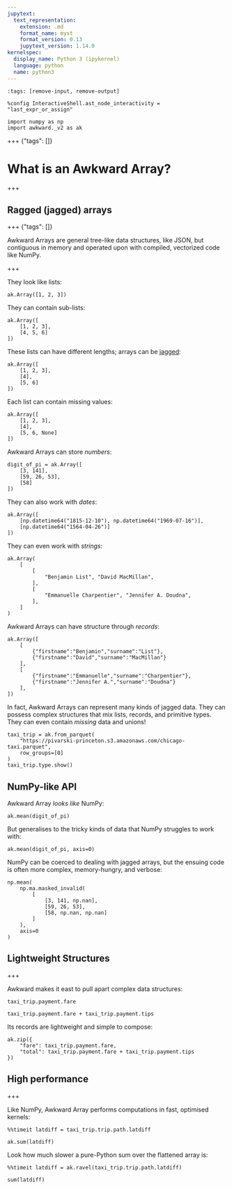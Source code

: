 ```yaml
---
jupytext:
  text_representation:
    extension: .md
    format_name: myst
    format_version: 0.13
    jupytext_version: 1.14.0
kernelspec:
  display_name: Python 3 (ipykernel)
  language: python
  name: python3
---
```


```{code-cell} ipython3
:tags: [remove-input, remove-output]

%config InteractiveShell.ast_node_interactivity = "last_expr_or_assign"

import numpy as np
import awkward._v2 as ak
```

+++ {"tags": []}

# What is an Awkward Array?

+++

## Ragged (jagged) arrays

+++ {"tags": []}

Awkward Arrays are general tree-like data structures, like JSON, but contiguous in memory and operated upon with compiled, vectorized code like NumPy.

+++

They look like lists:

```{code-cell} ipython3
ak.Array([1, 2, 3])
```

They can contain sub-lists:

```{code-cell} ipython3
ak.Array([
    [1, 2, 3],
    [4, 5, 6]
])
```

These lists can have different lengths; arrays can be [jagged](https://en.wikipedia.org/wiki/Jagged_array):

```{code-cell} ipython3
ak.Array([
    [1, 2, 3],
    [4],
    [5, 6]
])
```

Each list can contain missing values:

```{code-cell} ipython3
ak.Array([
    [1, 2, 3],
    [4],
    [5, 6, None]
])
```

Awkward Arrays can store _numbers_:

```{code-cell} ipython3
digit_of_pi = ak.Array([
    [3, 141], 
    [59, 26, 53], 
    [58]
])
```

They can also work with _dates_:

```{code-cell} ipython3
ak.Array([
    [np.datetime64("1815-12-10"), np.datetime64("1969-07-16")], 
    [np.datetime64("1564-04-26")]
])
```

They can even work with _strings_:

```{code-cell} ipython3
ak.Array(
    [
        [
            "Benjamin List", "David MacMillan",            
        ],
        [
            "Emmanuelle Charpentier", "Jennifer A. Doudna",
        ],
    ]
)
```

Awkward Arrays can have structure through _records_:

```{code-cell} ipython3
ak.Array([
    [
        {"firstname":"Benjamin","surname":"List"},
        {"firstname":"David","surname":"MacMillan"}
    ],
    [
        {"firstname":"Emmanuelle","surname":"Charpentier"},
        {"firstname":"Jennifer A.","surname":"Doudna"}
    ],
])
```

In fact, Awkward Arrays can represent many kinds of jagged data. They can possess complex structures that mix lists, records, and primitive types. They can even contain _missing_ data and unions!

```{code-cell} ipython3
taxi_trip = ak.from_parquet(
    "https://pivarski-princeton.s3.amazonaws.com/chicago-taxi.parquet",
    row_groups=[0]
)
taxi_trip.type.show()
```

## NumPy-like API

Awkward Array _looks like_ NumPy:

```{code-cell} ipython3
ak.mean(digit_of_pi)
```

But generalises to the tricky kinds of data that NumPy struggles to work with:

```{code-cell} ipython3
ak.mean(digit_of_pi, axis=0)
```

NumPy can be coerced to dealing with jagged arrays, but the ensuing code is often more complex, memory-hungry, and verbose:

```{code-cell} ipython3
np.mean(
    np.ma.masked_invalid(
        [
            [3, 141, np.nan],
            [59, 26, 53],
            [58, np.nan, np.nan]
        ]
    ),
    axis=0
)
```

## Lightweight Structures

+++

Awkward makes it east to pull apart complex data structures:

```{code-cell} ipython3
taxi_trip.payment.fare
```

```{code-cell} ipython3
taxi_trip.payment.fare + taxi_trip.payment.tips
```

Its records are lightweight and simple to compose:

```{code-cell} ipython3
ak.zip({
    "fare": taxi_trip.payment.fare,
    "total": taxi_trip.payment.fare + taxi_trip.payment.tips
})
```

## High performance

+++

Like NumPy, Awkward Array performs computations in fast, optimised kernels:

```{code-cell} ipython3
%%timeit latdiff = taxi_trip.trip.path.latdiff

ak.sum(latdiff)
```

Look how much slower a pure-Python sum over the flattened array is:

```{code-cell} ipython3
%%timeit latdiff = ak.ravel(taxi_trip.trip.path.latdiff)

sum(latdiff)
```
